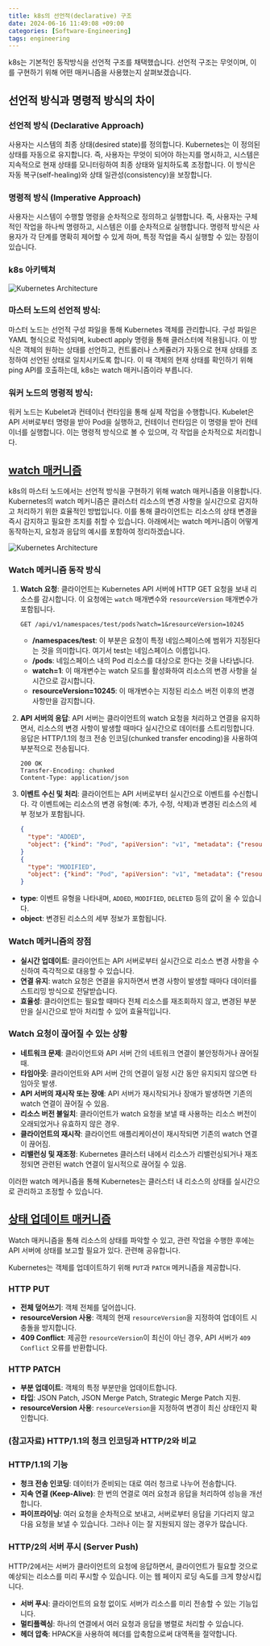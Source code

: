 ```yaml
---
title: k8s의 선언적(declarative) 구조
date: 2024-06-16 11:49:08 +09:00
categories: [Software-Engineering]
tags: engineering
---
```


k8s는 기본적인 동작방식을 선언적 구조를 채택했습니다. 선언적 구조는 무엇이며, 이를 구현하기 위해 어떤 매커니즘을 사용했는지 살펴보겠습니다.

## 선언적 방식과 명령적 방식의 차이

### 선언적 방식 (Declarative Approach)

사용자는 시스템의 최종 상태(desired state)를 정의합니다. Kubernetes는 이 정의된 상태를 자동으로 유지합니다. 즉, 사용자는 무엇이 되어야 하는지를 명시하고, 시스템은 지속적으로 현재 상태를 모니터링하여 최종 상태와 일치하도록 조정합니다. 이 방식은 자동 복구(self-healing)와 상태 일관성(consistency)을 보장합니다.

### 명령적 방식 (Imperative Approach)

사용자는 시스템이 수행할 명령을 순차적으로 정의하고 실행합니다. 즉, 사용자는 구체적인 작업을 하나씩 명령하고, 시스템은 이를 순차적으로 실행합니다. 명령적 방식은 사용자가 각 단계를 명확히 제어할 수 있게 하며, 특정 작업을 즉시 실행할 수 있는 장점이 있습니다.

### k8s 아키텍쳐

![Kubernetes Architecture](/assets/img/full-kubernetes-model-architecture.png)

### 마스터 노드의 선언적 방식: 
마스터 노드는 선언적 구성 파일을 통해 Kubernetes 객체를 관리합니다. 구성 파일은 YAML 형식으로 작성되며, kubectl apply 명령을 통해 클러스터에 적용됩니다. 이 방식은 객체의 원하는 상태를 선언하고, 컨트롤러나 스케쥴러가 자동으로 현재 상태를 조정하여 선언된 상태로 일치시키도록 합니다​. 이 때 객체의 현재 상태를 확인하기 위해 ping API를 호출하는데, k8s는 watch 매커니즘이라 부릅니다.

### 워커 노드의 명령적 방식: 
워커 노드는 Kubelet과 컨테이너 런타임을 통해 실제 작업을 수행합니다. Kubelet은 API 서버로부터 명령을 받아 Pod을 실행하고, 컨테이너 런타임은 이 명령을 받아 컨테이너를 실행합니다. 이는 명령적 방식으로 볼 수 있으며, 각 작업을 순차적으로 처리합니다.

## [watch 매커니즘](https://kubernetes.io/docs/reference/using-api/api-concepts/#efficient-detection-of-changes) 

k8s의 마스터 노드에서는 선언적 방식을 구현하기 위해 watch 매커니즘을 이용합니다. 
Kubernetes의 watch 메커니즘은 클러스터 리소스의 변경 사항을 실시간으로 감지하고 처리하기 위한 효율적인 방법입니다. 이를 통해 클라이언트는 리소스의 상태 변경을 즉시 감지하고 필요한 조치를 취할 수 있습니다. 아래에서는 watch 메커니즘이 어떻게 동작하는지, 요청과 응답의 예시를 포함하여 정리하겠습니다.

![Kubernetes Architecture](/assets/img/master-node-network.png)


### Watch 메커니즘 동작 방식

1. **Watch 요청**:
   클라이언트는 Kubernetes API 서버에 HTTP GET 요청을 보내 리소스를 감시합니다. 이 요청에는 `watch` 매개변수와 `resourceVersion` 매개변수가 포함됩니다.

   ```plaintext
   GET /api/v1/namespaces/test/pods?watch=1&resourceVersion=10245
   ```

   - **/namespaces/test**: 이 부분은 요청이 특정 네임스페이스에 범위가 지정된다는 것을 의미합니다. 여기서 test는 네임스페이스 이름입니다.
   - **/pods**: 네임스페이스 내의 Pod 리소스를 대상으로 한다는 것을 나타냅니다.
   - **watch=1**: 이 매개변수는 watch 모드를 활성화하여 리소스의 변경 사항을 실시간으로 감시합니다.
   - **resourceVersion=10245**: 이 매개변수는 지정된 리소스 버전 이후의 변경 사항만을 감지합니다.

2. **API 서버의 응답**:
   API 서버는 클라이언트의 watch 요청을 처리하고 연결을 유지하면서, 리소스의 변경 사항이 발생할 때마다 실시간으로 데이터를 스트리밍합니다. 응답은 HTTP/1.1의 청크 전송 인코딩(chunked transfer encoding)을 사용하여 부분적으로 전송됩니다.

   ```plaintext
   200 OK
   Transfer-Encoding: chunked
   Content-Type: application/json
   ```

3. **이벤트 수신 및 처리**:
   클라이언트는 API 서버로부터 실시간으로 이벤트를 수신합니다. 각 이벤트에는 리소스의 변경 유형(예: 추가, 수정, 삭제)과 변경된 리소스의 세부 정보가 포함됩니다.

   ```json
   {
     "type": "ADDED",
     "object": {"kind": "Pod", "apiVersion": "v1", "metadata": {"resourceVersion": "10596", ...}, ...}
   }
   {
     "type": "MODIFIED",
     "object": {"kind": "Pod", "apiVersion": "v1", "metadata": {"resourceVersion": "11020", ...}, ...}
   }
   ```

  - **type**: 이벤트 유형을 나타내며, `ADDED`, `MODIFIED`, `DELETED` 등의 값이 올 수 있습니다.
  - **object**: 변경된 리소스의 세부 정보가 포함됩니다.

### Watch 메커니즘의 장점

- **실시간 업데이트**: 클라이언트는 API 서버로부터 실시간으로 리소스 변경 사항을 수신하여 즉각적으로 대응할 수 있습니다.
- **연결 유지**: watch 요청은 연결을 유지하면서 변경 사항이 발생할 때마다 데이터를 스트리밍 방식으로 전달받습니다.
- **효율성**: 클라이언트는 필요할 때마다 전체 리소스를 재조회하지 않고, 변경된 부분만을 실시간으로 받아 처리할 수 있어 효율적입니다.

### Watch 요청이 끊어질 수 있는 상황

- **네트워크 문제**: 클라이언트와 API 서버 간의 네트워크 연결이 불안정하거나 끊어질 때.
- **타임아웃**: 클라이언트와 API 서버 간의 연결이 일정 시간 동안 유지되지 않으면 타임아웃 발생.
- **API 서버의 재시작 또는 장애**: API 서버가 재시작되거나 장애가 발생하면 기존의 watch 연결이 끊어질 수 있음.
- **리소스 버전 불일치**: 클라이언트가 watch 요청을 보낼 때 사용하는 리소스 버전이 오래되었거나 유효하지 않은 경우.
- **클라이언트의 재시작**: 클라이언트 애플리케이션이 재시작되면 기존의 watch 연결이 끊어짐.
- **리밸런싱 및 재조정**: Kubernetes 클러스터 내에서 리소스가 리밸런싱되거나 재조정되면 관련된 watch 연결이 일시적으로 끊어질 수 있음.

이러한 watch 메커니즘을 통해 Kubernetes는 클러스터 내 리소스의 상태를 실시간으로 관리하고 조정할 수 있습니다.

## [상태 업데이트 매커니즘](https://kubernetes.io/docs/reference/using-api/api-concepts/#patch-and-apply)

Watch 매커니즘을 통해 리소스의 상태를 파악할 수 있고, 관련 작업을 수행한 후에는 API 서버에 상태를 보고할 필요가 있다. 관련해 공유합니다.

Kubernetes는 객체를 업데이트하기 위해 `PUT`과 `PATCH` 메커니즘을 제공합니다.

### HTTP PUT
- **전체 덮어쓰기**: 객체 전체를 덮어씁니다.
- **resourceVersion 사용**: 객체의 현재 `resourceVersion`을 지정하여 업데이트 시 충돌을 방지합니다.
- **409 Conflict**: 제공한 `resourceVersion`이 최신이 아닌 경우, API 서버가 `409 Conflict` 오류를 반환합니다.

### HTTP PATCH
- **부분 업데이트**: 객체의 특정 부분만을 업데이트합니다.
- **타입**: JSON Patch, JSON Merge Patch, Strategic Merge Patch 지원.
- **resourceVersion 사용**: `resourceVersion`을 지정하여 변경이 최신 상태인지 확인합니다.


### (참고자료) HTTP/1.1의 청크 인코딩과 HTTP/2와 비교 

### HTTP/1.1의 기능

- **청크 전송 인코딩**: 데이터가 준비되는 대로 여러 청크로 나누어 전송합니다.
- **지속 연결 (Keep-Alive)**: 한 번의 연결로 여러 요청과 응답을 처리하여 성능을 개선합니다.
- **파이프라이닝**: 여러 요청을 순차적으로 보내고, 서버로부터 응답을 기다리지 않고 다음 요청을 보낼 수 있습니다. 그러나 이는 잘 지원되지 않는 경우가 많습니다.

### HTTP/2의 서버 푸시 (Server Push)

HTTP/2에서는 서버가 클라이언트의 요청에 응답하면서, 클라이언트가 필요할 것으로 예상되는 리소스를 미리 푸시할 수 있습니다. 이는 웹 페이지 로딩 속도를 크게 향상시킵니다.

- **서버 푸시**: 클라이언트의 요청 없이도 서버가 리소스를 미리 전송할 수 있는 기능입니다.
- **멀티플렉싱**: 하나의 연결에서 여러 요청과 응답을 병렬로 처리할 수 있습니다.
- **헤더 압축**: HPACK을 사용하여 헤더를 압축함으로써 대역폭을 절약합니다.

